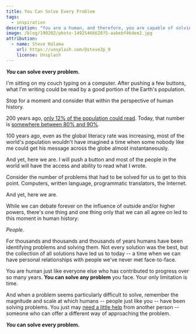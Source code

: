 ```yaml
---
title: You Can Solve Every Problem
tags:
  - inspiration
description: "You are a human, and therefore, you are capable of solving every problem."
image: /blog/190202/photo-1492546662075-aabebf46dee2.jpg
attribution:
  - name: Steve Halama
    url: https://unsplash.com/@steve3p_0
    license: Unsplash
---
```


**_You_ can solve every problem.**

I'm sitting on my couch typing on a computer. After pushing a few buttons, what I'm writing could be read by a good portion of the Earth's population.

Stop for a moment and consider that within the perspective of human history.

200 years ago, [only 12% of the population could read](https://ourworldindata.org/literacy). Today, that number is [somewhere between 80% and 90%](https://www.theglobeandmail.com/news/world/global-rate-of-adult-literacy-84-per-cent-but-775-million-people-still-cant-read/article4528932/).

100 years ago, even as the global literacy rate was increasing, most of the world's population wouldn't have imagined a time when some nobody like me could get his message across the globe almost instantaneously.

And yet, here we are. I will push a button and most of the people in the world will have the access and ability to read what I wrote.

Consider the number of problems that had to be solved for us to get to this point. Computers, written language, programmatic translators, the Internet.

And yet, here we are.

While we can debate forever on the influence of outside and/or higher powers, there's one thing and one thing only that we can all agree on led to this moment in human history:

_People_.

For thousands and thousands and thousands of years humans have been identifying problems and solving them. Not every solution was the best, but the collection of all solutions have led us to today -- a time when we can have personal relationships with people we've never met face-to-face.

You are human just like everyone else who has contributed to progress over so many years. **You can solve any problem** you face. Your only limitation is time.

And when a problem seems particularly difficult to solve, remember the magnitude and scale at which humans -- people just like you -- have been solving problems. You just may [need a little help](/we-cant-do-it-all-on-our-own.html) from another person -- someone who can offer a different way of approaching the problem.

**_You_ can solve every problem.**
